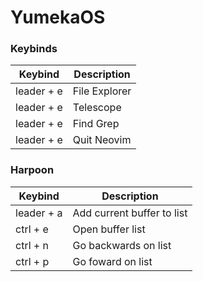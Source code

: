 # YumekaOS

### Keybinds

| Keybind    | Description         |
|------------|---------------------|
| leader + e | File Explorer       |
| leader + e | Telescope           |
| leader + e | Find Grep           |
| leader + e | Quit Neovim         |

### Harpoon

| Keybind    | Description                |
|------------|----------------------------|
| leader + a | Add current buffer to list |
| ctrl + e   | Open buffer list           |
| ctrl + n   | Go backwards on list       |
| ctrl + p   | Go foward on list          |

